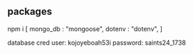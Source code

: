 ## packages
 npm i [
     mongo_db : "mongoose",
     dotenv : "dotenv",
 ]


 database cred
 user:           kojoyeboah53i
 password:       saints24_1738